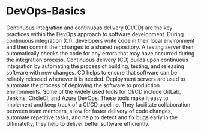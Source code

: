 # DevOps-Basics
Continuous integration and continuous delivery (CI/CD) are the key practices within the DevOps approach to software development. During continuous integration (CI), developers write code in their local environment and then commit their changes to a shared repository. A testing server then automatically checks the code for any errors that may have occurred during the integration process. Continuous delivery (CD) builds upon continuous integration by automating the process of building, testing, and releasing software with new changes. CD helps to ensure that software can be reliably released whenever it is needed. Deployment servers are used to automate the process of deploying the software to production environments.
Some of the widely used tools for CI/CD include GitLab, Jenkins, CircleCI, and Azure DevOps. These tools  make it easy to implement and keep track of a CI/CD pipeline. They facilitate collaboration between team members, allow for faster delivery of code changes, automate repetitive tasks, and help to detect and fix bugs early in the  Ultimatelty, they help to deliver better software efficiently.

